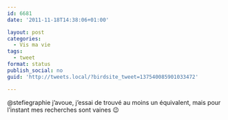 ```yaml
---
id: 6681
date: '2011-11-18T14:38:06+01:00'

layout: post
categories:
  - Vis ma vie
tags:
  - tweet
format: status
publish_social: no
guid: 'http://tweets.local/?birdsite_tweet=137540085901033472'

---
```


@stefiegraphie j’avoue, j’essai de trouvé au moins un équivalent, mais pour l’instant mes recherches sont vaines 😉